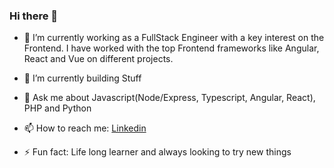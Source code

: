 ### Hi there 👋

- 🔭 I’m currently working as a FullStack Engineer with a key interest on the Frontend. I have worked with the top Frontend frameworks like Angular, React and Vue on different projects. 

- 🌱 I’m currently building Stuff

- 💬 Ask me about Javascript(Node/Express, Typescript, Angular, React), PHP and Python

- 📫 How to reach me: [Linkedin](https://www.linkedin.com/in/muhwezi-deo-b46216b5/)

- ⚡ Fun fact: Life long learner and always looking to try new things



